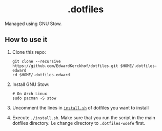 <h1 align="center">.dotfiles</h1>

Managed using GNU Stow.

## How to use it

1. Clone this repo:

   ```shell
   git clone --recursive https://github.com/EdwardKerckhof/dotfiles.git $HOME/.dotfiles-edward
   cd $HOME/.dotfiles-edward
   ```

2. Install GNU Stow:

   ```shell
   # On Arch Linux
   sudo pacman -S stow
   ```

3. Uncomment the lines in [`install.sh`](./install.sh) of dotfiles you want to install
4. Execute `./install.sh`.
   Make sure that you run the script in the main dotfiles directory.
   I.e change directory to `.dotfiles-woefe` first.
